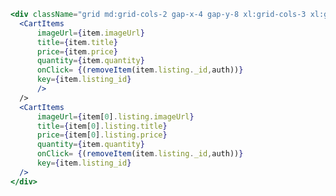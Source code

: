 ```jsx
<div className="grid md:grid-cols-2 gap-x-4 gap-y-8 xl:grid-cols-3 xl:gap-x-6">
  <CartItems
      imageUrl={item.imageUrl}
      title={item.title}
      price={item.price}
      quantity={item.quantity}     
      onClick= {(removeItem(item.listing._id,auth))}
      key={item.listing_id}
      />
  />
  <CartItems
      imageUrl={item[0].listing.imageUrl}
      title={item[0].listing.title}
      price={item[0].listing.price}
      quantity={item.quantity}     
      onClick= {(removeItem(item.listing._id,auth))}
      key={item.listing_id}
  />
</div>
```
<!-- 
// const sampleCartItem = [
//     {
//       "_id": "613e9371cc12a00020653f76",
//       "listing": {
//         "_id": "613e8b19cc12a00020653b60",
//         "title": "Chicken",
//         "description": "Carbonite web goalkeeper gloves are ergonomically designed to give easy fit",
//         "price": 272,
//         "condition": "used_good",
//         "imageUrl": "https://images.unsplash.com/photo-1611174743420-3d7df880ce32?ixid=MnwyNDY1NjJ8MHwxfHJhbmRvbXx8fHx8fHx8fDE2MjYyNDYyMDc&ixlib=rb-1.2.1&auto=format&fit=crop&w=543&h=384&q=80",
//         "availability": "single-item",
//         "createdAt": "2021-09-12T23:19:53.900Z",
//         "updatedAt": "2021-09-12T23:19:53.900Z",
//         "__v": 0
//       },
//       "quantity": 3,
//       "createdAt": "2021-09-12T23:55:29.127Z",
//       "updatedAt": "2021-09-13T00:20:37.652Z"
//     }
// ] -->